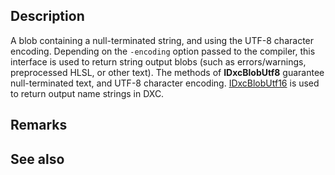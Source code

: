 ## Description

A blob containing a null-terminated string, and using the UTF-8 character encoding. Depending on the `-encoding` option passed to the compiler, this interface is used to return string output blobs (such as errors/warnings, preprocessed HLSL, or other text). The methods of **IDxcBlobUtf8** guarantee null-terminated text, and UTF-8 character encoding. [IDxcBlobUtf16](https://learn.microsoft.com/windows/win32/api/dxcapi/ns-dxcapi-idxcblobutf16) is used to return output name strings in DXC.

## Remarks

## See also